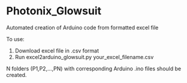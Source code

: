 # Photonix_Glowsuit

Automated creation of Arduino code from formatted excel file

To use:
1) Download excel file in .csv format
2) Run excel2arduino_glowsuit.py your_excel_filename.csv

N folders (P1,P2,...,PN) with corresponding Arduino .ino files should be created.
